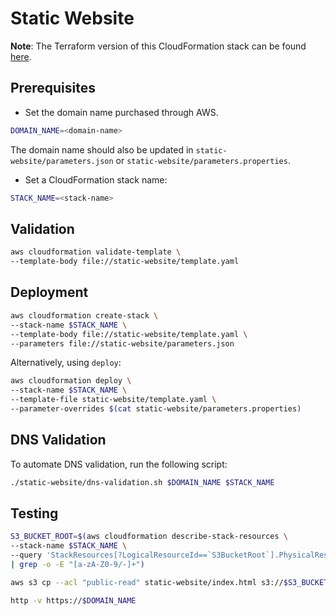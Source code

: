 # Static Website

**Note**: The Terraform version of this CloudFormation stack can be found [here](https://github.com/infrable-io/terraform-aws-static-website/tree/master/examples/static-website).

## Prerequisites

- Set the domain name purchased through AWS.

```bash
DOMAIN_NAME=<domain-name>
```

The domain name should also be updated in `static-website/parameters.json` or `static-website/parameters.properties`.

- Set a CloudFormation stack name:

```bash
STACK_NAME=<stack-name>
```

## Validation

```bash
aws cloudformation validate-template \
--template-body file://static-website/template.yaml
```

## Deployment

```bash
aws cloudformation create-stack \
--stack-name $STACK_NAME \
--template-body file://static-website/template.yaml \
--parameters file://static-website/parameters.json
```

Alternatively, using `deploy`:

```bash
aws cloudformation deploy \
--stack-name $STACK_NAME \
--template-file static-website/template.yaml \
--parameter-overrides $(cat static-website/parameters.properties)
```

## DNS Validation

To automate DNS validation, run the following script:

```bash
./static-website/dns-validation.sh $DOMAIN_NAME $STACK_NAME
```

## Testing

```bash
S3_BUCKET_ROOT=$(aws cloudformation describe-stack-resources \
--stack-name $STACK_NAME \
--query 'StackResources[?LogicalResourceId==`S3BucketRoot`].PhysicalResourceId' \
| grep -o -E "[a-zA-Z0-9/-]+")
```

```bash
aws s3 cp --acl "public-read" static-website/index.html s3://$S3_BUCKET_ROOT
```

```bash
http -v https://$DOMAIN_NAME
```
